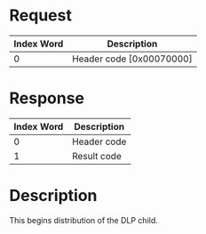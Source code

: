 # Request

| Index Word | Description                |
|------------|----------------------------|
| 0          | Header code \[0x00070000\] |

# Response

| Index Word | Description |
|------------|-------------|
| 0          | Header code |
| 1          | Result code |

# Description

This begins distribution of the DLP child.